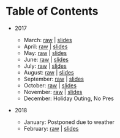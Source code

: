 # Table of Contents

* 2017
  * March: [raw](2017/03.md) | [slides](https://speakerdeck.com/cmgmyr/the-latest-in-php-march-2017-edition)
  * April: [raw](2017/04.md) | [slides](http://trianglephp.com/presentations/?x=2017/04#1)
  * May: [raw](2017/05.md) | [slides](http://trianglephp.com/presentations/?x=2017/05#1)
  * June: [raw](2017/06.md) | [slides](https://speakerdeck.com/cmgmyr/the-latest-in-php-june-2017-edition)
  * July: [raw](2017/07.md) | [slides](http://trianglephp.com/presentations/?x=2017/07#1)
  * August: [raw](2017/08.md) | [slides](https://speakerdeck.com/cmgmyr/the-latest-in-php-august-2017-edition)
  * September: [raw](2017/09.md) | [slides](https://speakerdeck.com/flashadvocate/latest-in-php-september-2017-edition)
  * October: [raw](2017/10.md) | [slides](https://speakerdeck.com/flashadvocate/latest-in-php-october-2017-edition)
  * November: [raw](2017/11.md) | [slides](https://speakerdeck.com/cmgmyr/the-latest-in-php-november-2017-edition)
  * December: Holiday Outing, No Pres

* 2018
  * January: Postponed due to weather
  * February: [raw](2018/02.md) | [slides](https://speakerdeck.com/flashadvocate/latest-in-php-february-2018-edition)